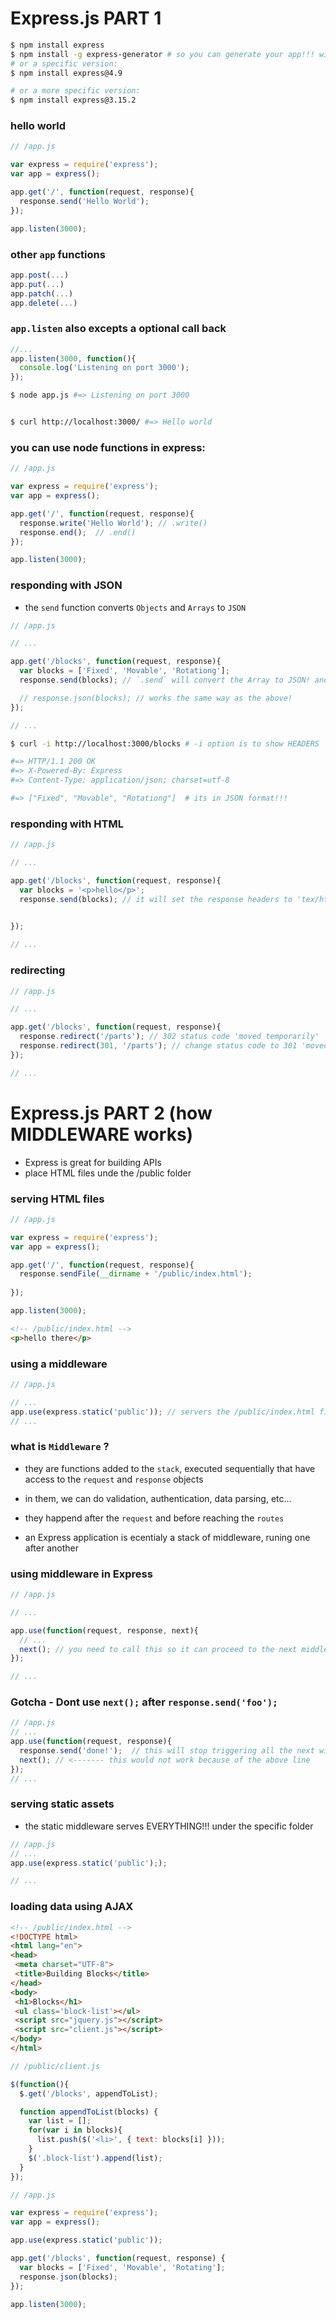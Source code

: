 # Express.js PART 1 

```bash
$ npm install express
$ npm install -g express-generator # so you can generate your app!!! with `$ express myapp`
# or a specific version:
$ npm install express@4.9

# or a more specific version:
$ npm install express@3.15.2
```




### hello world

```js
// /app.js

var express = require('express');
var app = express();

app.get('/', function(request, response){
  response.send('Hello World');
});

app.listen(3000);
```

### other `app` functions

```js
app.post(...)
app.put(...)
app.patch(...)
app.delete(...)

```

### `app.listen` also excepts a optional call back

```js
//...
app.listen(3000, function(){
  console.log('Listening on port 3000');
});

```

```bash
$ node app.js #=> Listening on port 3000


$ curl http://localhost:3000/ #=> Hello world
```


### you can use node functions in express:


```js
// /app.js

var express = require('express');
var app = express();

app.get('/', function(request, response){
  response.write('Hello World'); // .write()
  response.end();  // .end()
});

app.listen(3000);
```



### responding with JSON

- the `send` function converts `Objects` and `Arrays` to `JSON`

```js
// /app.js

// ...

app.get('/blocks', function(request, response){
  var blocks = ['Fixed', 'Movable', 'Rotationg'];
  response.send(blocks); // `.send` will convert the Array to JSON! and set the proper response headers automatically! 

  // response.json(blocks); // works the same way as the above!
});

// ...

```


```bash
$ curl -i http://localhost:3000/blocks # -i option is to show HEADERS

#=> HTTP/1.1 200 OK
#=> X-Powered-By: Express
#=> Content-Type: application/json; charset=utf-8

#=> ["Fixed", "Movable", "Rotationg"]  # its in JSON format!!!


```



### responding with HTML

```js
// /app.js

// ...

app.get('/blocks', function(request, response){
  var blocks = '<p>hello</p>';
  response.send(blocks); // it will set the response headers to 'tex/html'

  
});

// ...

```



### redirecting

```js
// /app.js

// ...

app.get('/blocks', function(request, response){
  response.redirect('/parts'); // 302 status code 'moved temporarily'
  response.redirect(301, '/parts'); // change status code to 301 'moved permanently'
});

// ...

```





# Express.js PART 2 (how MIDDLEWARE works)


- Express is great for building APIs
- place HTML files unde the /public folder



### serving HTML files


```js
// /app.js

var express = require('express');
var app = express();

app.get('/', function(request, response){
  response.sendFile(__dirname + '/public/index.html');
  
});

app.listen(3000);
```


```html
<!-- /public/index.html -->
<p>hello there</p>

```



### using a middleware

```js
// /app.js

// ...
app.use(express.static('public')); // servers the /public/index.html file
// ...

```




### what is `Middleware` ?

- they are functions added to the `stack`, executed sequentially that have access to the `request` and `response` objects 

- in them, we can do validation, authentication, data parsing, etc...

- they happend after the `request` and  before reaching the `routes` 

- an Express application is ecentialy a stack of middleware, runing one after another



### using middleware in Express

```js
// /app.js

// ...

app.use(function(request, response, next){
  // ...
  next(); // you need to call this so it can proceed to the next middleware...
});

// ...

```

### Gotcha - Dont use `next();` after `response.send('foo');`
```js
// /app.js
// ...
app.use(function(request, response){
  response.send('done!');  // this will stop triggering all the next widdlewares... BAD!
  next(); // <------- this would not work because of the above line
});
// ...

```


### serving static assets

- the static middleware serves EVERYTHING!!! under the specific folder

```js
// /app.js
// ...
app.use(express.static('public'););

// ...

```



### loading data using AJAX


```html
<!-- /public/index.html -->
<!DOCTYPE html>
<html lang="en">
<head>
 <meta charset="UTF-8">
 <title>Building Blocks</title>
</head>
<body>
 <h1>Blocks</h1>
 <ul class='block-list'></ul>
 <script src="jquery.js"></script>
 <script src="client.js"></script>
</body>
</html>
```

```js
// /public/client.js

$(function(){
  $.get('/blocks', appendToList);

  function appendToList(blocks) {
    var list = [];
    for(var i in blocks){
      list.push($('<li>', { text: blocks[i] }));
    }
    $('.block-list').append(list);
  }
});

```


```js
// /app.js

var express = require('express');
var app = express();

app.use(express.static('public'));

app.get('/blocks', function(request, response) {
  var blocks = ['Fixed', 'Movable', 'Rotating'];
  response.json(blocks);
});

app.listen(3000);

```

























































